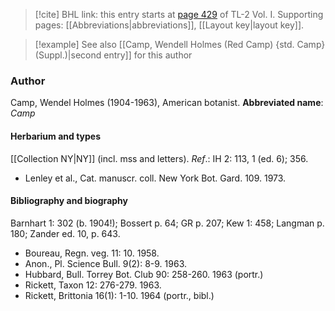 > [!cite] BHL link: this entry starts at [page 429](https://www.biodiversitylibrary.org/page/33120560) of TL-2 Vol. I.
> Supporting pages: [[Abbreviations|abbreviations]], [[Layout key|layout key]].

> [!example] See also [[Camp, Wendell Holmes (Red Camp) {std. Camp} (Suppl.)|second entry]] for this author

### Author

Camp, Wendel Holmes (1904-1963), American botanist. 
**Abbreviated name**: *Camp*

#### Herbarium and types

[[Collection NY|NY]] (incl. mss and letters).
*Ref*.: IH 2: 113, 1 (ed. 6); 356.
- Lenley et al., Cat. manuscr. coll. New York Bot. Gard. 109. 1973.

#### Bibliography and biography

Barnhart 1: 302 (b. 1904!); Bossert p. 64; GR p. 207; Kew 1: 458; Langman p. 180; Zander ed. 10, p. 643.
- Boureau, Regn. veg. 11: 10. 1958.
- Anon., Pl. Science Bull. 9(2): 8-9. 1963.
- Hubbard, Bull. Torrey Bot. Club 90: 258-260. 1963 (portr.)
- Rickett, Taxon 12: 276-279. 1963.
- Rickett, Brittonia 16(1): 1-10. 1964 (portr., bibl.)

